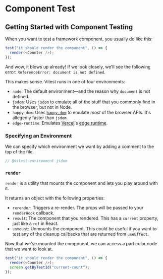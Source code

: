 # Component Test

## Getting Started with Component Testing

When you want to test a framework component, you usually do like this:

```ts
test("it should render the component", () => {
  render(<Counter />);
});
```

And wow, it blows up already! If we look closely, we'll see the following error: `ReferenceError: document is not defined`.

This makes sense. Vitest runs in one of four environments:

- `node`: The default environment—and the reason why `document` is not defined.
- `jsdom`: Uses [`jsdom`](https://npm.im/jsdom) to emulate all of the stuff that you commonly find in the browser, but not in Node.
- `happy-dom`: Uses [`happy-dom`](https://npm.im/happy-dom) to emulate _most_ of the browser APIs. It's allegedly faster than `jsdom`.
- `edge-runtime`: Emulates [Vercel](https://vercel.com)'s [edge runtime](https://vercel.com/blog/introducing-the-edge-runtime).

### Specifying an Environment

We can specify which environment we want by adding a comment to the top of the file.

```ts
// @vitest-environment jsdom
```

### `render`

`render` is a utility that mounts the component and lets you play around with it.

It returns an object with the following properties:

- `rerender`: Triggers a re-render. The props will be passed to your `renderHook` callback.
- `result`: The component that you rendered. This has a `current` property, just like a `ref` in React.
- `unmount`: Unmounts the component. This could be useful if you want to test any of the cleanup callbacks that are returned from `useEffect`.

Now that we've mounted the component, we can access a particular node that we want to look at.

```ts
test("it should render the component", () => {
  render(<Counter />);
  screen.getByTestId("current-count");
});
```
